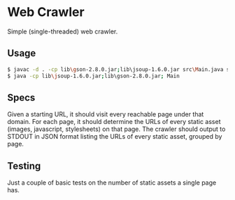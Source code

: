 # Web Crawler

Simple (single-threaded) web crawler.

## Usage
```bash
$ javac -d . -cp lib\gson-2.8.0.jar;lib\jsoup-1.6.0.jar src\Main.java src\Spider.java src\SpiderLeg.java
$ java -cp lib\jsoup-1.6.0.jar;lib\gson-2.8.0.jar; Main
```

## Specs

Given a starting URL, it should visit every reachable page under that domain.
For each page, it should determine the URLs of every static asset (images, javascript, stylesheets) on that page.
The crawler should output to STDOUT in JSON format listing the URLs of every static asset, grouped by page.

## Testing
Just a couple of basic tests on the number of static assets a single page has.

